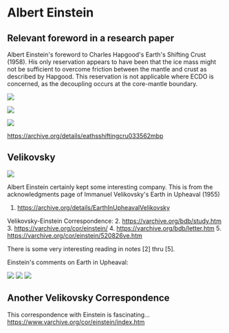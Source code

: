 # Albert Einstein

## Relevant foreword in a research paper

Albert Einstein's foreword to Charles Hapgood's Earth's Shifting Crust (1958). His only reservation appears to have been that the ice mass might not be sufficient to overcome friction between the mantle and crust as described by Hapgood. This reservation is not applicable where ECDO is concerned, as the decoupling occurs at the core-mantle boundary.

![](img/1827500703587135671-GVyVT21XcAAME8H.jpg)

![](img/1827500703587135671-GVyVcxSW4AAhHHi.png)

![](img/1827500703587135671-GVyVd3XW8AAFej7.png)

https://archive.org/details/eathsshiftingcru033562mbp

## Velikovsky

![](img/velikovsky-einstein.jpg)

Albert Einstein certainly kept some interesting company. This is from the acknowledgments page of Immanuel Velikovsky's Earth in Upheaval (1955)
1. https://archive.org/details/EarthInUpheavalVelikovsky

Velikovsky-Einstein Correspondence:
2. https://varchive.org/bdb/study.htm
3. https://varchive.org/cor/einstein/
4. https://varchive.org/bdb/letter.htm
5. https://varchive.org/cor/einstein/520826ve.htm

There is some very interesting reading in notes [2] thru [5].

Einstein's comments on Earth in Upheaval:

![](img/EIU1.png)
![](img/EIU2.png)
![](img/EIU3.png)

## Another Velikovsky Correspondence

This correspondence with Einstein is fascinating...    https://www.varchive.org/cor/einstein/index.htm